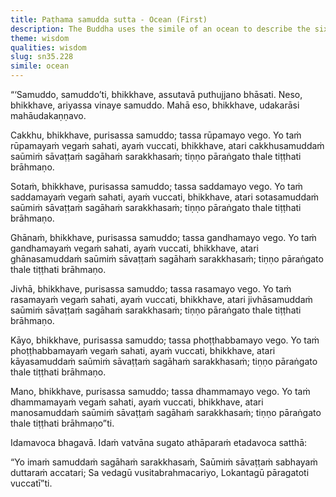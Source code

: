 ```yaml
---
title: Paṭhama samudda sutta - Ocean (First)
description: The Buddha uses the simile of an ocean to describe the six sense bases and their respective objects.
theme: wisdom
qualities: wisdom
slug: sn35.228
simile: ocean
---
```


“‘Samuddo, samuddo’ti, bhikkhave, assutavā puthujjano bhāsati. Neso, bhikkhave, ariyassa vinaye samuddo. Mahā eso, bhikkhave, udakarāsi mahāudakaṇṇavo.

Cakkhu, bhikkhave, purisassa samuddo; tassa rūpamayo vego. Yo taṁ rūpamayaṁ vegaṁ sahati, ayaṁ vuccati, bhikkhave, atari cakkhusamuddaṁ saūmiṁ sāvaṭṭaṁ sagāhaṁ sarakkhasaṁ; tiṇṇo pāraṅgato thale tiṭṭhati brāhmaṇo.

Sotaṁ, bhikkhave, purisassa samuddo; tassa saddamayo vego. Yo taṁ saddamayaṁ vegaṁ sahati, ayaṁ vuccati, bhikkhave, atari sotasamuddaṁ saūmiṁ sāvaṭṭaṁ sagāhaṁ sarakkhasaṁ; tiṇṇo pāraṅgato thale tiṭṭhati brāhmaṇo.

Ghānaṁ, bhikkhave, purisassa samuddo; tassa gandhamayo vego. Yo taṁ gandhamayaṁ vegaṁ sahati, ayaṁ vuccati, bhikkhave, atari ghānasamuddaṁ saūmiṁ sāvaṭṭaṁ sagāhaṁ sarakkhasaṁ; tiṇṇo pāraṅgato thale tiṭṭhati brāhmaṇo.

Jivhā, bhikkhave, purisassa samuddo; tassa rasamayo vego. Yo taṁ rasamayaṁ vegaṁ sahati, ayaṁ vuccati, bhikkhave, atari jivhāsamuddaṁ saūmiṁ sāvaṭṭaṁ sagāhaṁ sarakkhasaṁ; tiṇṇo pāraṅgato thale tiṭṭhati brāhmaṇo.

Kāyo, bhikkhave, purisassa samuddo; tassa phoṭṭhabbamayo vego. Yo taṁ phoṭṭhabbamayaṁ vegaṁ sahati, ayaṁ vuccati, bhikkhave, atari kāyasamuddaṁ saūmiṁ sāvaṭṭaṁ sagāhaṁ sarakkhasaṁ; tiṇṇo pāraṅgato thale tiṭṭhati brāhmaṇo.

Mano, bhikkhave, purisassa samuddo; tassa dhammamayo vego. Yo taṁ dhammamayaṁ vegaṁ sahati, ayaṁ vuccati, bhikkhave, atari manosamuddaṁ saūmiṁ sāvaṭṭaṁ sagāhaṁ sarakkhasaṁ; tiṇṇo pāraṅgato thale tiṭṭhati brāhmaṇo”ti.

Idamavoca bhagavā. Idaṁ vatvāna sugato athāparaṁ etadavoca satthā:

“Yo imaṁ samuddaṁ sagāhaṁ sarakkhasaṁ,
Saūmiṁ sāvaṭṭaṁ sabhayaṁ duttaraṁ accatari;
Sa vedagū vusitabrahmacariyo,
Lokantagū pāragatoti vuccatī”ti.
